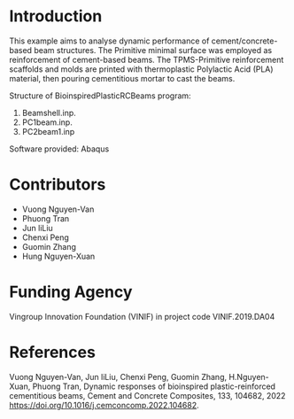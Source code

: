 # Introduction
This example aims to analyse dynamic performance of cement/concrete-based beam structures. 
The Primitive minimal surface was employed as reinforcement of cement-based beams. 
The TPMS-Primitive reinforcement scaffolds and molds are printed with thermoplastic Polylactic Acid (PLA) material, then pouring cementitious mortar to cast the beams.

Structure of BioinspiredPlasticRCBeams program: 
1. Beamshell.inp. 
2. PC1beam.inp. 
3. PC2beam1.inp 

Software provided: Abaqus

# Contributors
- Vuong Nguyen-Van
- Phuong Tran
- Jun liLiu
- Chenxi Peng
- Guomin Zhang
- Hung Nguyen-Xuan

# Funding Agency
Vingroup Innovation Foundation (VINIF) in project code VINIF.2019.DA04

# References
Vuong Nguyen-Van, Jun liLiu, Chenxi Peng, Guomin Zhang, H.Nguyen-Xuan, Phuong Tran, Dynamic responses of bioinspired plastic-reinforced cementitious beams, Cement and Concrete Composites, 133, 104682, 2022
https://doi.org/10.1016/j.cemconcomp.2022.104682.
